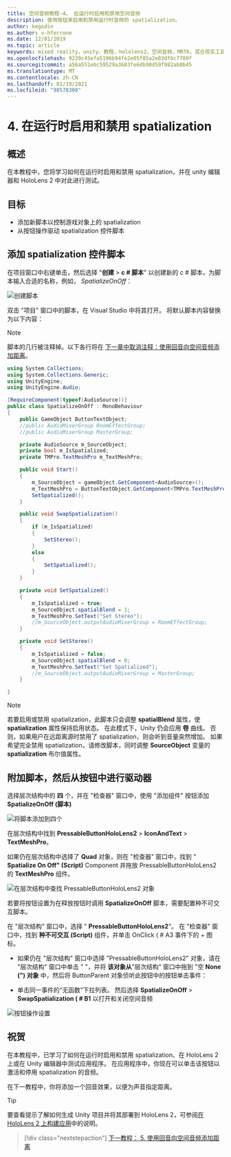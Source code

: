 ```yaml
---
title: 空间音频教程-4。 在运行时启用和禁用空间音频
description: 使用按钮来启用和禁用运行时音频的 spatialization。
author: kegodin
ms.author: v-hferrone
ms.date: 12/01/2019
ms.topic: article
keywords: mixed reality，unity，教程，hololens2，空间音频，MRTK，混合现实工具包，UWP，Windows 10，HRTF，head 相关传输函数，回音，Microsoft Spatializer
ms.openlocfilehash: 9239c45efa5196b94fe2e05f85a2e83df6c7789f
ms.sourcegitcommit: a56a551ebc59529a3683fe6db90d59f982ab0b45
ms.translationtype: MT
ms.contentlocale: zh-CN
ms.lasthandoff: 01/19/2021
ms.locfileid: "98578300"
---
```

# <a name="4-enabling-and-disabling-spatialization-at-run-time"></a>4. 在运行时启用和禁用 spatialization

## <a name="overview"></a>概述

在本教程中，您将学习如何在运行时启用和禁用 spatialization，并在 unity 编辑器和 HoloLens 2 中对此进行测试。

## <a name="objectives"></a>目标

* 添加新脚本以控制游戏对象上的 spatialization
* 从按钮操作驱动 spatialization 控件脚本

## <a name="add-spatialization-control-script"></a>添加 spatialization 控件脚本

 在项目窗口中右键单击，然后选择 "**创建**  >  **c # 脚本**" 以创建新的 c # 脚本，为脚本输入合适的名称，例如， _SpatializeOnOff_：

![创建脚本](images/spatial-audio/spatial-audio-04-section1-step1-1.png)

双击 "项目" 窗口中的脚本，在 Visual Studio 中将其打开。 将默认脚本内容替换为以下内容：

> [!NOTE]
> 脚本的几行被注释掉。以下各行将在 [下一章中取消注释：使用回音向空间音频添加距离](unity-spatial-audio-ch5.md)。

```c#
using System.Collections;
using System.Collections.Generic;
using UnityEngine;
using UnityEngine.Audio;

[RequireComponent(typeof(AudioSource))]
public class SpatializeOnOff : MonoBehaviour
{
    public GameObject ButtonTextObject;
    //public AudioMixerGroup RoomEffectGroup;
    //public AudioMixerGroup MasterGroup;

    private AudioSource m_SourceObject;
    private bool m_IsSpatialized;
    private TMPro.TextMeshPro m_TextMeshPro;

    public void Start()
    {
        m_SourceObject = gameObject.GetComponent<AudioSource>();
        m_TextMeshPro = ButtonTextObject.GetComponent<TMPro.TextMeshPro>();
        SetSpatialized();
    }

    public void SwapSpatialization()
    {
        if (m_IsSpatialized)
        {
            SetStereo();
        }
        else
        {
            SetSpatialized();
        }
    }

    private void SetSpatialized()
    {
        m_IsSpatialized = true;
        m_SourceObject.spatialBlend = 1;
        m_TextMeshPro.SetText("Set Stereo");
        //m_SourceObject.outputAudioMixerGroup = RoomEffectGroup;
    }

    private void SetStereo()
    {
        m_IsSpatialized = false;
        m_SourceObject.spatialBlend = 0;
        m_TextMeshPro.SetText("Set Spatialized");
        //m_SourceObject.outputAudioMixerGroup = MasterGroup;
    }

}
```

> [!NOTE]
> 若要启用或禁用 spatialization，此脚本只会调整 **spatialBlend** 属性，使 **spatialization** 属性保持启用状态。 在此模式下，Unity 仍会应用 **卷** 曲线。 否则，如果用户在远距离源时禁用了 spatialization，则会听到音量突然增加。
> 如果希望完全禁用 spatialization，请修改脚本，同时调整 **SourceObject** 变量的 **spatialization** 布尔值属性。

## <a name="attach-your-script-and-drive-it-from-the-button"></a>附加脚本，然后从按钮中进行驱动器

选择层次结构中的 **四** 个，并在 "检查器" 窗口中，使用 "添加组件" 按钮添加 **SpatializeOnOff (脚本)**

![将脚本添加到四个](images/spatial-audio/spatial-audio-04-section2-step1-1.png)

在层次结构中找到 **PressableButtonHoloLens2**  >  **IconAndText**  >  **TextMeshPro**。

如果仍在层次结构中选择了 **Quad** 对象，则在 "检查器" 窗口中，找到 " **Spatialize On Off" (Script)** Component 并拖放 PressableButtonHoloLens2 的 **TextMeshPro** 组件。

![在层次结构中查找 PressableButtonHoloLens2 对象](images/spatial-audio/spatial-audio-04-section2-step1-2.png)

若要将按钮设置为在释放按钮时调用 **SpatializeOnOff** 脚本，需要配置种不可交互脚本。

在 "层次结构" 窗口中，选择 " **PressableButtonHoloLens2**"。 在 "检查器" 窗口中，找到 **种不可交互 (Script)** 组件，并单击 OnClick ( # A3 事件下的 + 图标。

* 如果仍在 "层次结构" 窗口中选择 "PressableButtonHoloLens2" 对象，请在 "层次结构" 窗口中单击 "  "，并将 **该对象从**"层次结构" 窗口中拖到 "空 **None (") 对象** 中，然后将 ButtonParent 对象侦听此按钮中的按钮单击事件：

* 单击同一事件的“无函数”下拉列表。 然后选择 **SpatializeOnOff**  >  **SwapSpatialization ( # B1** 以打开和关闭空间音频

![按钮操作设置](images/spatial-audio/spatial-audio-04-section2-step1-3.png)

## <a name="congratulations"></a>祝贺

在本教程中，已学习了如何在运行时启用和禁用 spatialization、在 HoloLens 2 上或在 Unity 编辑器中测试应用程序。 在应用程序中，你现在可以单击该按钮以激活和停用 spatialization 的音频。

在下一教程中，你将添加一个回音效果，以便为声音指定距离。

> [!TIP]
> 要查看提示了解如何生成 Unity 项目并将其部署到 HoloLens 2，可参阅[在 HoloLens 2 上构建应用](mr-learning-base-02.md#building-your-application-to-your-hololens-2)中的说明。

> [!div class="nextstepaction"]
> [下一教程： 5. 使用回音向空间音频添加距离](unity-spatial-audio-ch5.md)
